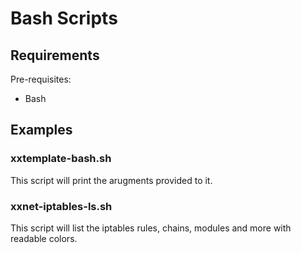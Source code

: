# Bash Scripts

## Requirements

Pre-requisites:

- Bash

## Examples

### xxtemplate-bash.sh

This script will print the arugments provided to it.

### xxnet-iptables-ls.sh

This script will list the iptables rules, chains, modules and more with readable colors.
